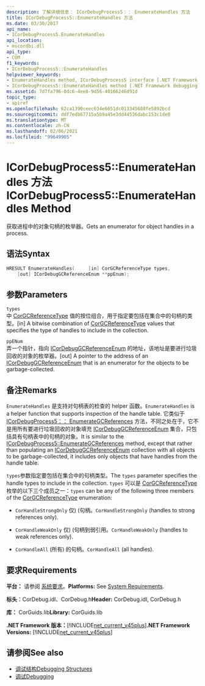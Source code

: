 ```yaml
---
description: 了解详细信息： ICorDebugProcess5：： EnumerateHandles 方法
title: ICorDebugProcess5::EnumerateHandles 方法
ms.date: 03/30/2017
api_name:
- ICorDebugProcess5.EnumerateHandles
api_location:
- mscordbi.dll
api_type:
- COM
f1_keywords:
- ICorDebugProcess5::EnumerateHandles
helpviewer_keywords:
- EnumerateHandles method, ICorDebugProcess5 interface [.NET Framework debugging]
- ICorDebugProcess5::EnumerateHandles method [.NET Framework debugging]
ms.assetid: 7d7fa796-0dc6-4ee8-9d56-40166246d91d
topic_type:
- apiref
ms.openlocfilehash: 62ca1390ceec634e6651dc013345688fe5892bcd
ms.sourcegitcommit: ddf7edb67715a5b9a45e3dd44536dabc153c1de0
ms.translationtype: MT
ms.contentlocale: zh-CN
ms.lasthandoff: 02/06/2021
ms.locfileid: "99649905"
---
```

# <a name="icordebugprocess5enumeratehandles-method"></a><span data-ttu-id="4064a-103">ICorDebugProcess5::EnumerateHandles 方法</span><span class="sxs-lookup"><span data-stu-id="4064a-103">ICorDebugProcess5::EnumerateHandles Method</span></span>

<span data-ttu-id="4064a-104">获取进程中的对象句柄的枚举器。</span><span class="sxs-lookup"><span data-stu-id="4064a-104">Gets an enumerator for object handles in a process.</span></span>  
  
## <a name="syntax"></a><span data-ttu-id="4064a-105">语法</span><span class="sxs-lookup"><span data-stu-id="4064a-105">Syntax</span></span>  
  
```cpp  
HRESULT EnumerateHandles(     [in] CorGCReferenceType types,  
    [out] ICorDebugGCReferenceEnum **ppEnum);  
```  
  
## <a name="parameters"></a><span data-ttu-id="4064a-106">参数</span><span class="sxs-lookup"><span data-stu-id="4064a-106">Parameters</span></span>  

 `types`  
 <span data-ttu-id="4064a-107">中 [CorGCReferenceType](corgcreferencetype-enumeration.md) 值的按位组合，用于指定要包括在集合中的句柄的类型。</span><span class="sxs-lookup"><span data-stu-id="4064a-107">[in] A bitwise combination of [CorGCReferenceType](corgcreferencetype-enumeration.md) values that specifies the type of handles to include in the collection.</span></span>  
  
 `ppENum`  
 <span data-ttu-id="4064a-108">弄一个指针，指向 [ICorDebugGCReferenceEnum](icordebuggcreferenceenum-interface.md) 的地址，该地址是要进行垃圾回收的对象的枚举器。</span><span class="sxs-lookup"><span data-stu-id="4064a-108">[out] A pointer to the address of an [ICorDebugGCReferenceEnum](icordebuggcreferenceenum-interface.md) that is an enumerator for the objects to be garbage-collected.</span></span>  
  
## <a name="remarks"></a><span data-ttu-id="4064a-109">备注</span><span class="sxs-lookup"><span data-stu-id="4064a-109">Remarks</span></span>  

 <span data-ttu-id="4064a-110">`EnumerateHandles` 是支持对句柄表的检查的 helper 函数。</span><span class="sxs-lookup"><span data-stu-id="4064a-110">`EnumerateHandles` is a helper function that supports inspection of the handle table.</span></span> <span data-ttu-id="4064a-111">它类似于 [ICorDebugProcess5：： EnumerateGCReferences](icordebugprocess5-enumerategcreferences-method.md) 方法，不同之处在于，它不是用所有要进行垃圾回收的对象填充 [ICorDebugGCReferenceEnum](icordebuggcreferenceenum-interface.md) 集合，只包括具有句柄表中的句柄的对象。</span><span class="sxs-lookup"><span data-stu-id="4064a-111">It is similar to the [ICorDebugProcess5::EnumerateGCReferences](icordebugprocess5-enumerategcreferences-method.md) method, except that rather than populating an [ICorDebugGCReferenceEnum](icordebuggcreferenceenum-interface.md) collection with all objects to be garbage-collected, it includes only objects that have handles from the handle table.</span></span>  
  
 <span data-ttu-id="4064a-112">`types`参数指定要包括在集合中的句柄类型。</span><span class="sxs-lookup"><span data-stu-id="4064a-112">The `types` parameter specifies the handle types to include in the collection.</span></span> <span data-ttu-id="4064a-113">`types` 可以是 [CorGCReferenceType](corgcreferencetype-enumeration.md) 枚举的以下三个成员之一：</span><span class="sxs-lookup"><span data-stu-id="4064a-113">`types` can be any of the following three members of the [CorGCReferenceType](corgcreferencetype-enumeration.md) enumeration:</span></span>  
  
- <span data-ttu-id="4064a-114">`CorHandleStrongOnly` 仅)  (句柄。</span><span class="sxs-lookup"><span data-stu-id="4064a-114">`CorHandleStrongOnly` (handles to strong references only).</span></span>  
  
- <span data-ttu-id="4064a-115">`CorHandleWeakOnly` 仅)  (句柄到弱引用。</span><span class="sxs-lookup"><span data-stu-id="4064a-115">`CorHandleWeakOnly` (handles to weak references only).</span></span>  
  
- <span data-ttu-id="4064a-116">`CorHandleAll` (所有) 的句柄。</span><span class="sxs-lookup"><span data-stu-id="4064a-116">`CorHandleAll` (all handles).</span></span>  
  
## <a name="requirements"></a><span data-ttu-id="4064a-117">要求</span><span class="sxs-lookup"><span data-stu-id="4064a-117">Requirements</span></span>  

 <span data-ttu-id="4064a-118">**平台：** 请参阅 [系统要求](../../get-started/system-requirements.md)。</span><span class="sxs-lookup"><span data-stu-id="4064a-118">**Platforms:** See [System Requirements](../../get-started/system-requirements.md).</span></span>  
  
 <span data-ttu-id="4064a-119">**标头**：CorDebug.idl、CorDebug.h</span><span class="sxs-lookup"><span data-stu-id="4064a-119">**Header:** CorDebug.idl, CorDebug.h</span></span>  
  
 <span data-ttu-id="4064a-120">**库：** CorGuids.lib</span><span class="sxs-lookup"><span data-stu-id="4064a-120">**Library:** CorGuids.lib</span></span>  
  
 <span data-ttu-id="4064a-121">**.NET Framework 版本：**[!INCLUDE[net_current_v45plus](../../../../includes/net-current-v45plus-md.md)]</span><span class="sxs-lookup"><span data-stu-id="4064a-121">**.NET Framework Versions:** [!INCLUDE[net_current_v45plus](../../../../includes/net-current-v45plus-md.md)]</span></span>  
  
## <a name="see-also"></a><span data-ttu-id="4064a-122">请参阅</span><span class="sxs-lookup"><span data-stu-id="4064a-122">See also</span></span>

- [<span data-ttu-id="4064a-123">调试结构</span><span class="sxs-lookup"><span data-stu-id="4064a-123">Debugging Structures</span></span>](debugging-structures.md)
- [<span data-ttu-id="4064a-124">调试</span><span class="sxs-lookup"><span data-stu-id="4064a-124">Debugging</span></span>](index.md)
